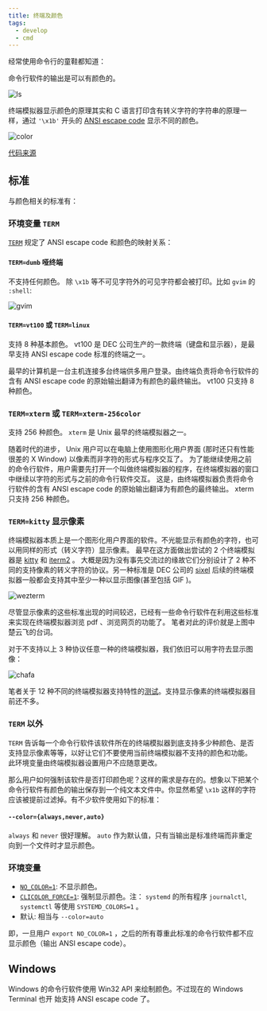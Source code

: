 ```yaml
---
title: 终端及颜色
tags:
  - develop
  - cmd
---
```


经常使用命令行的童鞋都知道：

命令行软件的输出是可以有颜色的。

![ls](https://github.com/Freed-Wu/Freed-Wu.github.io/assets/32936898/200da095-8a65-46e7-911e-b0cc5d62481f)

终端模拟器显示颜色的原理其实和 C 语言打印含有转义字符的字符串的原理一样，通过 `'\x1b'` 开头的 [ANSI escape code](https://en.wikipedia.org/wiki/ANSI_escape_code) 显示不同的颜色。

![color](https://github.com/Freed-Wu/Freed-Wu.github.io/assets/32936898/c442034e-99da-4f63-8edb-4c6a0c524113)

[代码来源](https://bixense.com/clicolors/)

## 标准

与颜色相关的标准有：

### 环境变量 `TERM`

[`TERM`](https://man7.org/linux/man-pages/man7/term.7.html) 规定了 ANSI escape code 和颜色的映射关系：

#### `TERM=dumb` 哑终端

不支持任何颜色。 除 `\x1b` 等不可见字符外的可见字符都会被打印。比如 `gvim` 的 `:shell`:

![gvim](https://github.com/Freed-Wu/Freed-Wu.github.io/assets/32936898/cd2c5ec9-9500-4bff-aea6-75c0979364d4)

#### `TERM=vt100` 或 `TERM=linux`

支持 8 种基本颜色。 vt100 是 DEC 公司生产的一款终端（键盘和显示器），是最早支持 ANSI escape code 标准的终端之一。

最早的计算机是一台主机连接多台终端供多用户登录。由终端负责将命令行软件的含有 ANSI escape code 的原始输出翻译为有颜色的最终输出。
vt100 只支持 8 种颜色。

### `TERM=xterm` 或 `TERM=xterm-256color`

支持 256 种颜色。 `xterm` 是 Unix 最早的终端模拟器之一。

随着时代的进步， Unix 用户可以在电脑上使用图形化用户界面 (那时还只有性能很差的 X Window) 以像素而非字符的形式与程序交互了。
为了能继续使用之前的命令行软件，用户需要先打开一个叫做终端模拟器的程序，在终端模拟器的窗口中继续以字符的形式与之前的命令行软件交互。
这是，由终端模拟器负责将命令行软件的含有 ANSI escape code 的原始输出翻译为有颜色的最终输出。 xterm 只支持 256 种颜色。

### `TERM=kitty` 显示像素

终端模拟器本质上是一个图形化用户界面的软件。不光能显示有颜色的字符，也可以用同样的形式（转义字符）显示像素。
最早在这方面做出尝试的 2 个终端模拟器是 [kitty](https://sw.kovidgoyal.net/kitty/) 和 [iterm2](https://iterm2.com/) 。
大概是因为没有事先交流过的缘故它们分别设计了 2 种不同的支持像素的转义字符的协议。另一种标准是 DEC 公司的 [sixel](https://en.wikipedia.org/wiki/Sixel)
后续的终端模拟器一般都会支持其中至少一种以显示图像(甚至包括 GIF )。

![wezterm](https://github.com/Freed-Wu/Freed-Wu.github.io/assets/32936898/536fa405-ee62-430a-8bab-96f6319abea7)

尽管显示像素的这些标准出现的时间较迟，已经有一些命令行软件在利用这些标准来实现在终端模拟器浏览 pdf 、浏览网页的功能了。
笔者对此的评价就是上图中楚云飞的台词。

对于不支持以上 3 种协议任意一种的终端模拟器，我们依旧可以用字符去显示图像：

![chafa](https://github.com/Freed-Wu/Freed-Wu.github.io/assets/32936898/13b895db-2671-4a08-960a-ad41313ef66c)

笔者关于 12 种不同的终端模拟器支持特性的[测试](https://freed-wu.github.io/2023/10/01/terminal-emulator.html)。支持显示像素的终端模拟器目前还不多。

### `TERM` 以外

`TERM` 告诉每一个命令行软件该软件所在的终端模拟器到底支持多少种颜色、是否支持显示像素等等，以好让它们不要使用当前终端模拟器不支持的颜色和功能。
此环境变量由终端模拟器设置用户不应随意更改。

那么用户如何强制该软件是否打印颜色呢？这样的需求是存在的。想象以下把某个命令行软件有颜色的输出保存到一个纯文本文件中。你显然希望 `\x1b` 这样的字符应该被提前过滤掉。有不少软件使用如下的标准：

#### `--color={always,never,auto}`

`always` 和 `never` 很好理解。 `auto` 作为默认值，只有当输出是标准终端而非重定向到一个文件时才显示颜色。

### 环境变量

- [`NO_COLOR=1`](https://no-color.org/): 不显示颜色。
- [`CLICOLOR_FORCE=1`](https://bixense.com/clicolors/): 强制显示颜色。注： `systemd` 的所有程序 `journalctl`, `systemctl` 等使用 `SYSTEMD_COLORS=1` 。
- 默认: 相当与 `--color=auto`

即，一旦用户 `export NO_COLOR=1` ，之后的所有尊重此标准的命令行软件都不应显示颜色（输出 ANSI escape code）。

## Windows

Windows 的命令行软件使用 Win32 API 来绘制颜色。不过现在的 Windows Terminal 也开
始支持 ANSI escape code 了。
